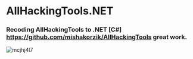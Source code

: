 # AllHackingTools.NET 

### Recoding AllHackingTools to .NET [C#] https://github.com/mishakorzik/AllHackingTools great work.

 ![mcjhj4l7](https://github.com/user-attachments/assets/d83b3608-c3aa-40a7-bba7-20290c7fa387)



